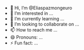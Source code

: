 - 👋 Hi, I’m @Eliaspazmongeuro
- 👀 I’m interested in ...
- 🌱 I’m currently learning ...
- 💞️ I’m looking to collaborate on ...
- 📫 How to reach me ...
- 😄 Pronouns: ...
- ⚡ Fun fact: ...

<!---
Eliaspazmongeuro/Eliaspazmongeuro is a ✨ special ✨ repository because its `README.md` (this file) appears on your GitHub profile.
You can click the Preview link to take a look at your changes.
--->
